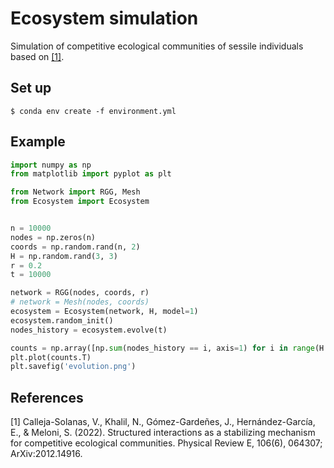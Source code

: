 # Ecosystem simulation

Simulation of competitive ecological communities of sessile individuals based on [[1]](#1).

## Set up

```
$ conda env create -f environment.yml
```

## Example

```python
import numpy as np
from matplotlib import pyplot as plt

from Network import RGG, Mesh
from Ecosystem import Ecosystem


n = 10000
nodes = np.zeros(n)
coords = np.random.rand(n, 2)
H = np.random.rand(3, 3)
r = 0.2
t = 10000

network = RGG(nodes, coords, r)
# network = Mesh(nodes, coords)
ecosystem = Ecosystem(network, H, model=1)
ecosystem.random_init()
nodes_history = ecosystem.evolve(t)

counts = np.array([np.sum(nodes_history == i, axis=1) for i in range(H.shape[0]+1)])
plt.plot(counts.T)
plt.savefig('evolution.png')
```

## References

<a id="1">[1]</a> Calleja-Solanas, V., Khalil, N., Gómez-Gardeñes, J., Hernández-García, E., & Meloni, S. (2022). Structured interactions as a stabilizing mechanism for competitive ecological communities. Physical Review E, 106(6), 064307; ArXiv:2012.14916.